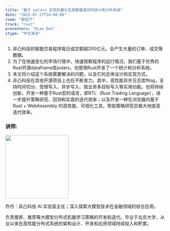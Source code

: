 ```yaml
---
title: "基于 polars 实现的量化交易数据准实时统计和分析系统"
date: "2025-07-27T14:00:00"
room: "静宜厅"
track: "rust"
presenters: "Qiao Dan"
stype: "中文演讲"
---
```


1. 非凸科技的智能交易程序每日成交额超200亿元，会产生大量的订单、成交等数据。
2. 为了在快速变化的市场行情中，快速观察程序的运行情况，我们基于优秀的Rust开源dataframe库polars，也使用Rust开发了一个统计和分析系统。
3. 本文将介绍这个系统需要解决的问题，以及它的总体设计和实现方式。
4. 非凸科技在其他开源项目上也在不断发力。其中，高性能异步日志库ftlog，支持时间切分、受限写入、异步写入、按业务多目标写入等实用功能。也将持续创新，开发一种基于Rust宏的语言，即RTL（Rust Trading Language），进一步提升策略研究、回测和实盘的迭代效率；以及开发一种在浏览器内基于Rust + WebAssembly 的高性能、可视化工具，帮助策略研究员极大地提高迭代效率。

### 讲师:

<img src="https://sessionize.com/image/bc5c-400o400o1-sd3Nq5XThHRiH4tAetJ151.jpg" width="200" /><br/>

乔丹：非凸科技 AI 实验室主任；深入探索大模型技术在金融领域的综合应用。

负责搜索、推荐等大模型分布式机器学习策略的开发和迭代。毕业于北京大学，从业以来在高性能分布式系统的架构设计、开发和应用领域持续投入和积累。